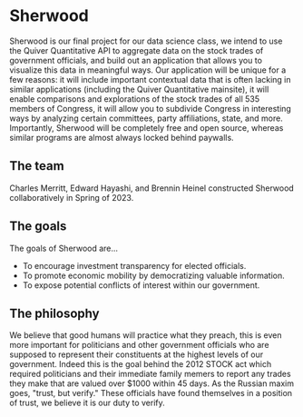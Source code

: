 # Sherwood
Sherwood is our final project for our data science class, we intend to use the Quiver Quantitative API to aggregate data on the stock trades of government officials, and build out an application that allows you to visualize this data in meaningful ways. Our application will be unique for a few reasons: it will include important contextual data that is often lacking in similar applications (including the Quiver Quantitative mainsite), it will enable comparisons and explorations of the stock trades of all 535 members of Congress, it will allow you to subdivide Congress in interesting ways by analyzing certain committees, party affiliations, state, and more. Importantly, Sherwood will be completely free and open source, whereas similar programs are almost always locked behind paywalls. 
## The team
Charles Merritt, Edward Hayashi, and Brennin Heinel constructed Sherwood collaboratively in Spring of 2023.
## The goals
The goals of Sherwood are...
- To encourage investment transparency for elected officials.
- To promote economic mobility by democratizing valuable information.
- To expose potential conflicts of interest within our government.
## The philosophy
We believe that good humans will practice what they preach, this is even more important for politicians and other government officials who are supposed to represent their constituents at the highest levels of our government. Indeed this is the goal behind the 2012 STOCK act which required politicians and their immediate family memers to report any trades they make that are valued over $1000 within 45 days. As the Russian maxim goes, "trust, but verify." These officials have found themselves in a position of trust, we believe it is our duty to verify. 

